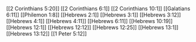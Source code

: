 [[2 Corinthians 5:20]]
[[2 Corinthians 6:1]]
[[2 Corinthians 10:1]]
[[Galatians 6:11]]
[[Philemon 1:8]]
[[Hebrews 2:1]]
[[Hebrews 3:1]]
[[Hebrews 3:12]]
[[Hebrews 4:1]]
[[Hebrews 4:11]]
[[Hebrews 6:11]]
[[Hebrews 10:19]]
[[Hebrews 12:1]]
[[Hebrews 12:12]]
[[Hebrews 12:25]]
[[Hebrews 13:1]]
[[Hebrews 13:12]]
[[1 Peter 5:12]]
